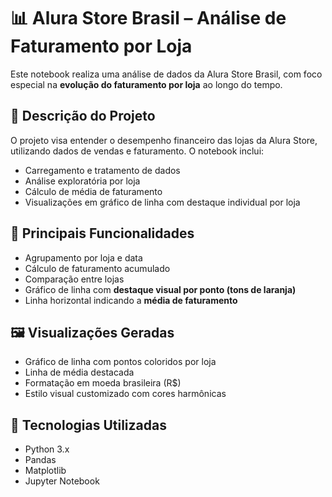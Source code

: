 # 📊 Alura Store Brasil – Análise de Faturamento por Loja

Este notebook realiza uma análise de dados da Alura Store Brasil, com foco especial na **evolução do faturamento por loja** ao longo do tempo.

## 🧾 Descrição do Projeto

O projeto visa entender o desempenho financeiro das lojas da Alura Store, utilizando dados de vendas e faturamento. O notebook inclui:

- Carregamento e tratamento de dados
- Análise exploratória por loja
- Cálculo de média de faturamento
- Visualizações em gráfico de linha com destaque individual por loja

## 📌 Principais Funcionalidades

- Agrupamento por loja e data
- Cálculo de faturamento acumulado
- Comparação entre lojas
- Gráfico de linha com **destaque visual por ponto (tons de laranja)**
- Linha horizontal indicando a **média de faturamento**

## 🖼️ Visualizações Geradas

- Gráfico de linha com pontos coloridos por loja
- Linha de média destacada
- Formatação em moeda brasileira (R$)
- Estilo visual customizado com cores harmônicas

## 🧰 Tecnologias Utilizadas

- Python 3.x
- Pandas
- Matplotlib
- Jupyter Notebook


